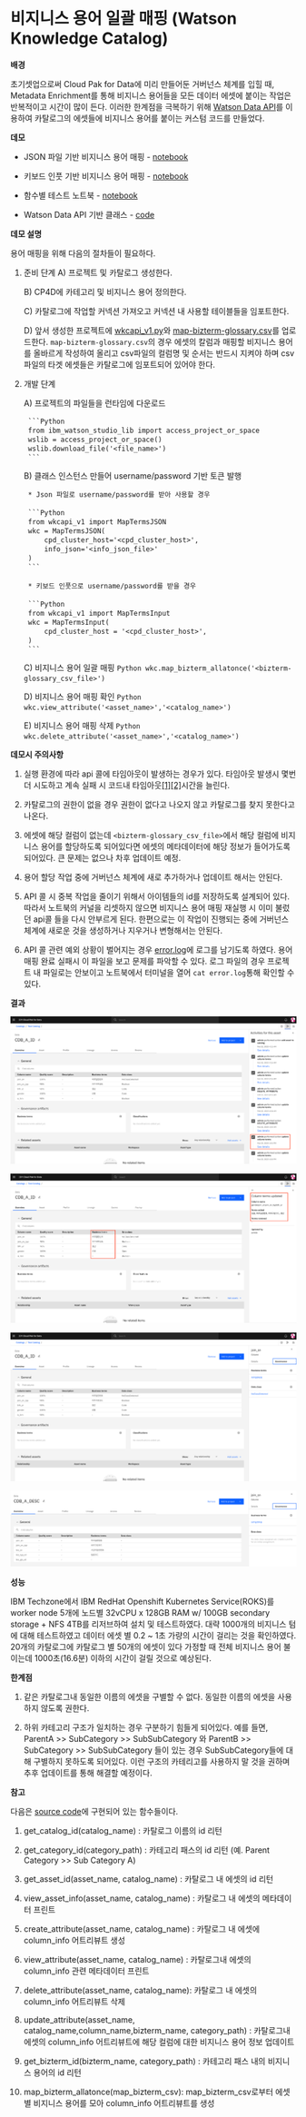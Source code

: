 # 비지니스 용어 일괄 매핑 (Watson Knowledge Catalog)

**배경**

초기셋업으로써 Cloud Pak for Data에 미리 만들어둔 거버넌스 체계를 입힐 때, Metadata Enrichment를 통해 비지니스 용어들을 모든 데이터 에셋에 붙이는 작업은 반복적이고 시간이 많이 든다. 이러한 한계점을 극복하기 위해 [Watson Data API](https://cloud.ibm.com/apidocs/watson-data-api-cpd)를 이용하여 카탈로그의 에셋들에 비지니스 용어를 붙이는 커스텀 코드를 만들었다. 



**데모**

* JSON 파일 기반 비지니스 용어 매핑 - [notebook](./assets/data_asset/test_class_TypeA.ipynb)

* 키보드 인풋 기반 비지니스 용어 매핑 - [notebook](./assets/data_asset/test_class_TypeB.ipynb)

* 함수별 테스트 노트북 - [notebook](./assets/data_asset/map_bizterm.ipynb)

* Watson Data API 기반 클래스 - [code](./assets/data_asset/wkcapi_v1.py)
 

**데모 설명**

용어 매핑을 위해 다음의 절차들이 필요하다.

1. 준비 단계
    A) 프로젝트 및 카탈로그 생성한다.

    B) CP4D에 카테고리 및 비지니스 용어 정의한다.
    
    C) 카탈로그에 작업할 커넥션 가져오고 커넥션 내 사용할 테이블들을 임포트한다.
    
    D) 앞서 생성한 프로젝트에 [wkcapi_v1.py](./assets/data_asset/wkcapi_v1.py)와 [map-bizterm-glossary.csv](./assets/data_asset/map-bizterm-glossary.csv)를 업로드한다. `map-bizterm-glossary.csv`의 경우 에셋의 칼럼과 매핑할 비지니스 용어를 올바르게 작성하여 올리고 csv파일의 컬럼명 및 순서는 반드시 지켜야 하며 csv파일의 타겟 에셋들은 카탈로그에 임포트되어 있어야 한다.

2. 개발 단계

    A) 프로젝트의 파일들을 런타임에 다운로드

        ```Python
        from ibm_watson_studio_lib import access_project_or_space
        wslib = access_project_or_space()
        wslib.download_file('<file_name>')
        ```

    B) 클래스 인스턴스 만들어 username/password 기반 토큰 발행

        * Json 파일로 username/password를 받아 사용할 경우 

        ```Python
        from wkcapi_v1 import MapTermsJSON
        wkc = MapTermsJSON(
            cpd_cluster_host='<cpd_cluster_host>',
            info_json='<info_json_file>'
        )
        ```

        * 키보드 인풋으로 username/password를 받을 경우

        ```Python
        from wkcapi_v1 import MapTermsInput
        wkc = MapTermsInput(
            cpd_cluster_host = '<cpd_cluster_host>',
        )
        ```

    C) 비지니스 용어 일괄 매핑
        ```Python
        wkc.map_bizterm_allatonce('<bizterm-glossary_csv_file>')
        ```

    D) 비지니스 용어 매핑 확인
        ```Python
        wkc.view_attribute('<asset_name>','<catalog_name>')
        ```

    E) 비지니스 용어 매핑 삭제
        ```Python
        wkc.delete_attribute('<asset_name>','<catalog_name>')
        ```

**데모시 주의사항**

1. 실행 환경에 따라 api 콜에 타임아웃이 발생하는 경우가 있다. 타임아웃 발생시 몇번 더 시도하고 계속 실패 시 코드내 타임아웃[[1]](./assets/data_asset/wkcapi_v1.py#L27)[[2]](./assets/data_asset/wkcapi_v1.py#L98)시간을 늘린다. 

2. 카탈로그의 권한이 없을 경우 권한이 없다고 나오지 않고 카탈로그를 찾지 못한다고 나온다.

3. 에셋에 해당 컬럼이 없는데 `<bizterm-glossary_csv_file>`에서 해당 컬럼에 비지니스 용어를 할당하도록 되어있다면 에셋의 메타데이터에 해당 정보가 들어가도록 되어있다. 큰 문제는 없으나 차후 업데이트 예정.

4. 용어 할당 작업 중에 거버넌스 체계에 새로 추가하거나 업데이트 해서는 안된다.

5. API 콜 시 중복 작업을 줄이기 위해서 아이템들의 id를 저장하도록 설계되어 있다. 따라서 노트북의 커널을 리셋하지 않으면 비지니스 용어 매핑 재실행 시 이미 불렀던 api콜 들을 다시 안부르게 된다. 한편으로는 이 작업이 진행되는 중에 거버넌스 체계에 새로운 것을 생성하거나 지우거나 변형해서는 안된다.

6. API 콜 관련 예외 상황이 벌어지는 경우 [error.log](./assets/data_asset/error.log)에 로그를 남기도록 하였다. 용어 매핑 완료 실패시 이 파일을 보고 문제를 파악할 수 있다. 로그 파일의 경우 프로젝트 내 파일로는 안보이고 노트북에서 터미널을 열어 `cat error.log`통해 확인할 수 있다.
    
**결과**

![image1](./assets/docs/term_map_activity.png)
  
![image2](./assets/docs/term_map_activity_detail.png)
  
![image3](./assets/docs/term_map_res1.png)
  
![image4](./assets/docs/term_map_res2.png)
    
**성능**

IBM Techzone에서 IBM RedHat Openshift Kubernetes Service(ROKS)를 worker node 5개에 노드별 32vCPU x 128GB RAM w/ 100GB secondary storage + NFS 4TB를 리저브하여 설치 및 테스트하였다. 대략 1000개의 비지니스 텀에 대해 테스트하였고 데이터 에셋 별 0.2 ~ 1초 가량의 시간이 걸리는 것을 확인하였다. 20개의 카탈로그에 카탈로그 별 50개의 에셋이 있다 가정할 때 전체 비지니스 용어 불이는데 1000초(16.6분) 이하의 시간이 걸릴 것으로 예상된다.
    
    
  
**한계점**
1. 같은 카탈로그내 동일한 이름의 에셋을 구별할 수 없다. 동일한 이름의 에셋을 사용하지 않도록 권한다.

2. 하위 카테고리 구조가 일치하는 경우 구분하기 힘들게 되어있다. 예를 들면, ParentA >> SubCategory >> SubSubCategory 와 ParentB >> SubCategory >> SubSubCategory 들이 있는 경우 SubSubCategory들에 대해 구별하지 못하도록 되어있다. 이런 구조의 카테리고를 사용하지 말 것을 권하며 추후 업데이트를 통해 해결할 예정이다.
    

**참고**

다음은 [source code](./assets/data_asset/wkcapi_v1.py)에 구현되어 있는 함수들이다. 

1. get_catalog_id(catalog_name) : 카탈로그 이름의 id 리턴

2. get_category_id(category_path) : 카테고리 패스의 id 리턴 (예. Parent Category >> Sub Category A)

3. get_asset_id(asset_name, catalog_name) : 카탈로그 내 에셋의 id 리턴

4. view_asset_info(asset_name, catalog_name) : 카탈로그 내 에셋의 메타데이터 프린트

5. create_attribute(asset_name, catalog_name) : 카탈로그 내 에셋에 column_info 어트리뷰트 생성

6. view_attribute(asset_name, catalog_name) : 카탈로그내 에셋의 column_info 관련 메타데이터 프린트

7. delete_attribute(asset_name, catalog_name): 카탈로그 내 에셋의 column_info 어트리뷰트 삭제

8. update_attribute(asset_name, catalog_name,column_name,bizterm_name, category_path) : 카탈로그내 에셋의 column_info 어트리뷰트에 해당 컬럼에 대한 비지니스 용어 정보 업데이트

9. get_bizterm_id(bizterm_name, category_path) : 카테고리 패스 내의 비지니스 용어의 id 리턴

10. map_bizterm_allatonce(map_bizterm_csv): map_bizterm_csv로부터 에셋별 비지니스 용어를 모아 column_info 어트리뷰트를 생성
